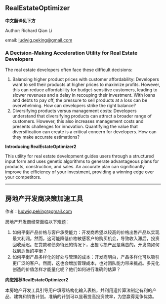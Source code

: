 ## RealEstateOptimizer
**中文翻译见下方**

Author: Richard Qian Li

email: ludwig.peking@gmail.com

### A Decision-Making Acceleration Utility for Real Estate Developers

The real estate developers often face these difficult decisions:

1. Balancing higher product prices with customer affordability: Developers want to sell their products at higher prices to maximize profits. However, this can reduce affordability for budget-sensitive customers, leading to slower revenues and a delay in recouping their investment. With loans and debts to pay off, the pressure to sell products at a loss can be overwhelming. How can developers strike the right balance?
2. Diversifying products versus management costs: Developers understand that diversifying products can attract a broader range of customers. However, this also increases management costs and presents challenges for innovation. Quantifying the value that diversification can create is a critical concern for developers. How can they make accurate estimations?

**Introducing RealEstateOptimizer2**

This utility for real estate development guides users through a structured input form and uses genetic algorithms to generate advantageous plans for products, construction, and sales. An accurate plan can significantly improve the efficiency of your investment, providing a winning edge over your competitors.

---

## 房地产开发商决策加速工具

作者：ludwig.peking@gmail.com

房地产开发商经常面临以下难题：

1. 如何平衡产品价格与客户承受能力：开发商希望以较高的价格出售产品以实现最大利润。然而，这可能降低价格敏感客户的购买机会，导致收入滞后，投资回收延迟。在贷款和债务待还的情况下，出售亏损产品是痛苦的。开发商如何找到适当的平衡？
2. 如何平衡产品多样化的好处与管理的成本：开发商明白，产品多样化可以吸引更广泛的客户。然而，这也会增加管理成本，也对团队能力带来挑战。多元化创造的价值怎样才能量化呢？他们如何进行准确的估算？

**向您推荐RealEstateOptimizer2**

本房地产开发工具引导用户填写结构化输入表格，并利用遗传算法制定有利的产品、建筑和销售计划。准确的计划可以显著提高投资效率，为您赢得竞争优势。
